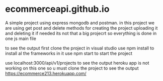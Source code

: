 # ecommerceapi.github.io

A simple project using express mongodb and postman.
in this project we are using get post and delete methods for  creating the project uploading it and deleting it if needed
its not that a big projecrt so everything is done in one js main file

to see the output
first clone the project in visual studio
use npm install to install al the frameworks in it
use npm start to start the project

use 
localhost:3000/api/v1/projects
to see the output
heroku app is not working on this one so u must clone the project to see the output
https://ecommerce213.herokuapp.com/
